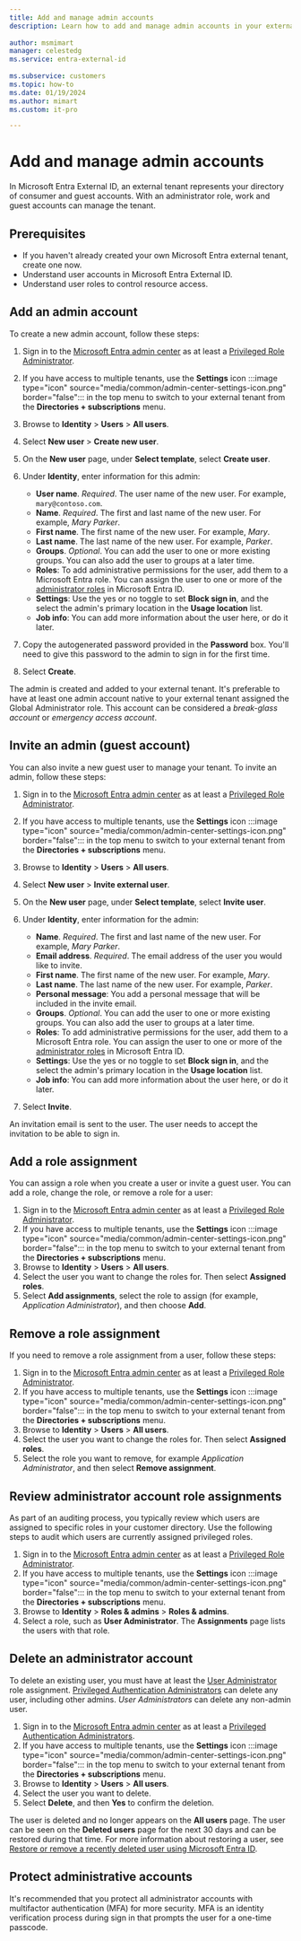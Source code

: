 ```yaml
---
title: Add and manage admin accounts
description: Learn how to add and manage admin accounts in your external tenant with Microsoft Entra External ID.
 
author: msmimart
manager: celestedg
ms.service: entra-external-id
 
ms.subservice: customers
ms.topic: how-to
ms.date: 01/19/2024
ms.author: mimart
ms.custom: it-pro

---
```

# Add and manage admin accounts

In Microsoft Entra External ID, an external tenant represents your directory of consumer and guest accounts. With an administrator role, work and guest accounts can manage the tenant.

## Prerequisites

- If you haven't already created your own Microsoft Entra external tenant, create one now. <!--(how-to-create-external-tenant-portal.md)-->
- Understand user accounts in Microsoft Entra External ID.
- Understand user roles to control resource access.

## Add an admin account

To create a new admin account, follow these steps:

1. Sign in to the [Microsoft Entra admin center](https://entra.microsoft.com) as at least a [Privileged Role Administrator](/entra/identity/role-based-access-control/permissions-reference#privileged-role-administrator).
1. If you have access to multiple tenants, use the **Settings** icon :::image type="icon" source="media/common/admin-center-settings-icon.png" border="false"::: in the top menu to switch to your external tenant from the **Directories + subscriptions** menu.
1. Browse to **Identity** > **Users** > **All users**.
1. Select **New user** > **Create new user**.
1. On the **New user** page, under **Select template**, select **Create user**.
1. Under **Identity**, enter information for this admin:
  
   - **User name**. *Required*. The user name of the new user. For example, `mary@contoso.com`.
   - **Name**. *Required*. The first and last name of the new user. For example, *Mary Parker*.
   - **First name**. The first name of the new user. For example, *Mary*.
   - **Last name**. The last name of the new user. For example, *Parker*.
   - **Groups**. *Optional*. You can add the user to one or more existing groups. You can also add the user to groups at a later time.
   - **Roles**: To add administrative permissions for the user, add them to a Microsoft Entra role. You can assign the user to one or more of the [administrator roles](/entra/identity/role-based-access-control/permissions-reference) in Microsoft Entra ID.
   - **Settings**: Use the yes or no toggle to set **Block sign in**, and the select the admin's primary location in the **Usage location** list.
   - **Job info**: You can add more information about the user here, or do it later.

1. Copy the autogenerated password provided in the **Password** box. You'll need to give this password to the admin to sign in for the first time.
1. Select **Create**.

The admin is created and added to your external tenant. It's preferable to have at least one admin account native to your external tenant assigned the Global Administrator role. This account can be considered a *break-glass account* or *emergency access account*.

## Invite an admin (guest account)

You can also invite a new guest user to manage your tenant. To invite an admin, follow these steps:

1. Sign in to the [Microsoft Entra admin center](https://entra.microsoft.com) as at least a [Privileged Role Administrator](/entra/identity/role-based-access-control/permissions-reference#privileged-role-administrator).
1. If you have access to multiple tenants, use the **Settings** icon :::image type="icon" source="media/common/admin-center-settings-icon.png" border="false"::: in the top menu to switch to your external tenant from the **Directories + subscriptions** menu.
1. Browse to **Identity** > **Users** > **All users**.
1. Select **New user** > **Invite external user**.
1. On the **New user** page, under **Select template**, select **Invite user**.
1. Under **Identity**, enter information for the admin:

   - **Name**. *Required*. The first and last name of the new user. For example, *Mary Parker*.
   - **Email address**. *Required*. The email address of the user you would like to invite.
   - **First name**. The first name of the new user. For example, *Mary*.
   - **Last name**. The last name of the new user. For example, *Parker*.
   - **Personal message**: You add a personal message that will be included in the invite email.
   - **Groups**. *Optional*. You can add the user to one or more existing groups. You can also add the user to groups at a later time.
   - **Roles**: To add administrative permissions for the user, add them to a Microsoft Entra role. You can assign the user to one or more of the [administrator roles](/entra/identity/role-based-access-control/permissions-reference) in Microsoft Entra ID.
   - **Settings**: Use the yes or no toggle to set **Block sign in**, and the select the admin's primary location in the **Usage location** list.
   - **Job info**: You can add more information about the user here, or do it later.

1. Select **Invite**.

An invitation email is sent to the user. The user needs to accept the invitation to be able to sign in.

## Add a role assignment

You can assign a role when you create a user or invite a guest user. You can add a role, change the role, or remove a role for a user:

1. Sign in to the [Microsoft Entra admin center](https://entra.microsoft.com) as at least a [Privileged Role Administrator](/entra/identity/role-based-access-control/permissions-reference#privileged-role-administrator).
1. If you have access to multiple tenants, use the **Settings** icon :::image type="icon" source="media/common/admin-center-settings-icon.png" border="false"::: in the top menu to switch to your external tenant from the **Directories + subscriptions** menu.
1. Browse to **Identity** > **Users** > **All users**.
1. Select the user you want to change the roles for. Then select **Assigned roles**.
1. Select **Add assignments**, select the role to assign (for example, *Application Administrator*), and then choose **Add**.

## Remove a role assignment

If you need to remove a role assignment from a user, follow these steps:

1. Sign in to the [Microsoft Entra admin center](https://entra.microsoft.com) as at least a [Privileged Role Administrator](/entra/identity/role-based-access-control/permissions-reference#privileged-role-administrator).
1. If you have access to multiple tenants, use the **Settings** icon :::image type="icon" source="media/common/admin-center-settings-icon.png" border="false"::: in the top menu to switch to your external tenant from the **Directories + subscriptions** menu.
1. Browse to **Identity** > **Users** > **All users**.
1. Select the user you want to change the roles for. Then select **Assigned roles**.
1. Select the role you want to remove, for example *Application Administrator*, and then select **Remove assignment**.

## Review administrator account role assignments

As part of an auditing process, you typically review which users are assigned to specific roles in your customer directory. Use the following steps to audit which users are currently assigned privileged roles.

1. Sign in to the [Microsoft Entra admin center](https://entra.microsoft.com) as at least a [Privileged Role Administrator](/entra/identity/role-based-access-control/permissions-reference#privileged-role-administrator).
1. If you have access to multiple tenants, use the **Settings** icon :::image type="icon" source="media/common/admin-center-settings-icon.png" border="false"::: in the top menu to switch to your external tenant from the **Directories + subscriptions** menu.
1. Browse to **Identity** > **Roles & admins** > **Roles & admins**.
2. Select a role, such as **User Administrator**. The **Assignments** page lists the users with that role.

## Delete an administrator account

To delete an existing user, you must have at least the [User Administrator](/entra/identity/role-based-access-control/permissions-reference#user-administrator) role assignment. [Privileged Authentication Administrators](/entra/identity/role-based-access-control/permissions-reference#privileged-authentication-administrator) can delete any user, including other admins. *User Administrators* can delete any non-admin user.

1. Sign in to the [Microsoft Entra admin center](https://entra.microsoft.com) as at least a [Privileged Authentication Administrators](/entra/identity/role-based-access-control/permissions-reference#privileged-role-administrator).
1. If you have access to multiple tenants, use the **Settings** icon :::image type="icon" source="media/common/admin-center-settings-icon.png" border="false"::: in the top menu to switch to your external tenant from the **Directories + subscriptions** menu.
1. Browse to **Identity** > **Users** > **All users**.
1. Select the user you want to delete.
1. Select **Delete**, and then **Yes** to confirm the deletion.

The user is deleted and no longer appears on the **All users** page. The user can be seen on the **Deleted users** page for the next 30 days and can be restored during that time. For more information about restoring a user, see [Restore or remove a recently deleted user using Microsoft Entra ID](~/fundamentals/users-restore.yml).

## Protect administrative accounts

It's recommended that you protect all administrator accounts with multifactor authentication (MFA) for more security. MFA is an identity verification process during sign in that prompts the user for a one-time passcode.
